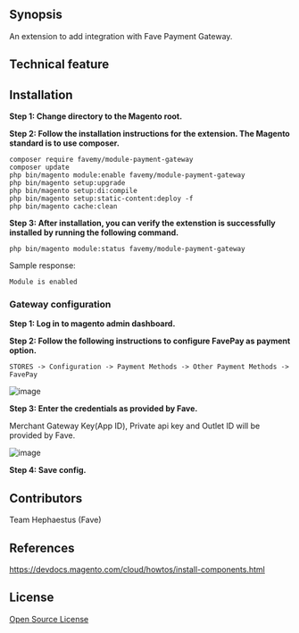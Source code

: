 ## Synopsis
An extension to add integration with Fave Payment Gateway. 

## Technical feature

## Installation

**Step 1: Change directory to the Magento root.**

**Step 2: Follow the installation instructions for the extension. The Magento standard is to use composer.**

```
composer require favemy/module-payment-gateway
composer update
php bin/magento module:enable favemy/module-payment-gateway
php bin/magento setup:upgrade
php bin/magento setup:di:compile
php bin/magento setup:static-content:deploy -f
php bin/magento cache:clean
```

**Step 3: After installation, you can verify the extenstion is successfully installed by running the following command.**

`php bin/magento module:status favemy/module-payment-gateway`

Sample response:

`Module is enabled`

### Gateway configuration

**Step 1: Log in to magento admin dashboard.**

**Step 2: Follow the following instructions to configure FavePay as payment option.**
```
STORES -> Configuration -> Payment Methods -> Other Payment Methods -> FavePay
```
![image](https://user-images.githubusercontent.com/62248677/153821351-d9b97ece-70f8-49fd-a4dd-75d714c738a9.png)


**Step 3: Enter the credentials as provided by Fave.**

Merchant Gateway Key(App ID), Private api key and Outlet ID will be provided by Fave. 

![image](https://user-images.githubusercontent.com/62248677/153821466-62438adf-733e-4faf-ab05-42db2a987890.png)

**Step 4: Save config.**

## Contributors
Team Hephaestus (Fave)

## References
https://devdocs.magento.com/cloud/howtos/install-components.html

## License
[Open Source License](LICENSE.txt)
